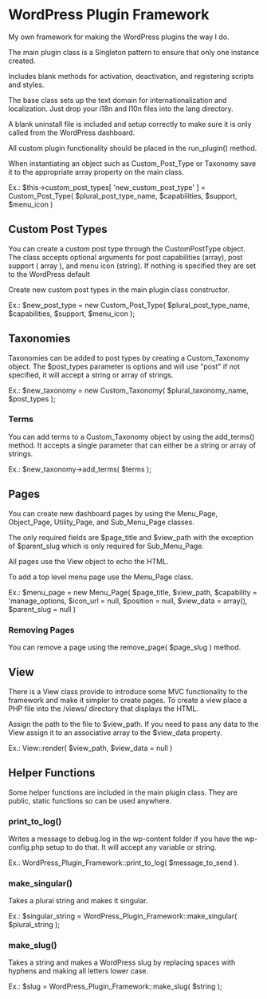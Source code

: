 # WordPress Plugin Framework

My own framework for making the WordPress plugins the way I do.

The main plugin class is a Singleton pattern to ensure that only one instance created.

Includes blank methods for activation, deactivation, and registering scripts and styles.

The base class sets up the text domain for internationalization and localization. Just drop your i18n and l10n files into the lang directory.

A blank uninstall file is included and setup correctly to make sure it is only called from the WordPress dashboard.

All custom plugin functionality should be placed in the run_plugin() method.

When instantiating an object such as Custom_Post_Type or Taxonomy save it to the appropriate array property on the main class.

Ex.: $this->custom_post_types[ 'new_custom_post_type' ] = Custom_Post_Type( $plural_post_type_name, $capabilities, $support, $menu_icon )

## Custom Post Types

You can create a custom post type through the CustomPostType object. The class accepts optional arguments for post capabilities (array), post support ( array ), and menu icon (string). If nothing is specified they are set to the WordPress default

Create new custom post types in the main plugin class constructor.

Ex.: $new_post_type = new Custom_Post_Type( $plural_post_type_name, $capabilities, $support, $menu_icon );

## Taxonomies

Taxonomies can be added to post types by creating a Custom_Taxonomy object. The $post_types parameter is options and will use "post" if not specified, it will accept a string or array of strings.

Ex.: $new_taxonomy = new Custom_Taxonomy( $plural_taxonomy_name, $post_types );

### Terms

You can add terms to a Custom_Taxonomy object by using the add_terms() method. It accepts a single parameter that can either be a string or array of strings.

Ex.: $new_taxonomy->add_terms( $terms );

## Pages

You can create new dashboard pages by using the Menu_Page, Object_Page, Utility_Page, and Sub_Menu_Page classes.

The only required fields are $page_title and $view_path with the exception of $parent_slug which is only required for Sub_Menu_Page.

All pages use the View object to echo the HTML.

To add a top level menu page use the Menu_Page class.

Ex.: $menu_page = new Menu_Page( $page_title, $view_path, $capability = 'manage_options, $icon_url = null, $position = null, $view_data = array(), $parent_slug = null )

### Removing Pages

You can remove a page using the remove_page( $page_slug ) method.

## View

There is a View class provide to introduce some MVC functionality to the framework and make it simpler to create pages. To create a view place a PHP file into the /views/ directory that displays the HTML.

Assign the path to the file to $view_path. If you need to pass any data to the View assign it to an associative array to the $view_data property.

Ex.: View::render( $view_path, $view_data = null )

## Helper Functions

Some helper functions are included in the main plugin class. They are public, static functions so can be used anywhere.

### print_to_log()

Writes a message to debug.log in the wp-content folder if you have the wp-config.php setup to do that. It will accept any variable or string.

Ex.: WordPress_Plugin_Framework::print_to_log( $message_to_send ).

### make_singular()

Takes a plural string and makes it singular.

Ex.: $singular_string = WordPress_Plugin_Framework::make_singular( $plural_string );

### make_slug()

Takes a string and makes a WordPress slug by replacing spaces with hyphens and making all letters lower case.

Ex.: $slug = WordPress_Plugin_Framework::make_slug( $string );